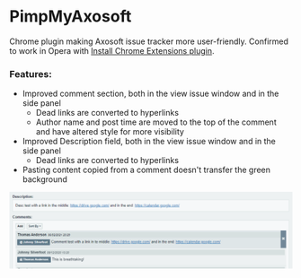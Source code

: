 # PimpMyAxosoft
Chrome plugin making Axosoft issue tracker more user-friendly.
Confirmed to work in Opera with [Install Chrome Extensions plugin](https://addons.opera.com/en/extensions/details/install-chrome-extensions/).

### Features:
* Improved comment section, both in the view issue window and in the side panel
  - Dead links are converted to hyperlinks
  - Author name and post time are moved to the top of the comment and have altered style for more visibility
* Improved Description field, both in the view issue window and in the side panel
  - Dead links are converted to hyperlinks
* Pasting content copied from a comment doesn't transfer the green background

![Screenshot](screenshot.png?raw=true "Screenshot")
